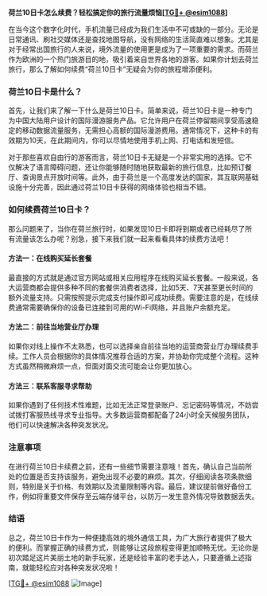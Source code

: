 **荷兰10日卡怎么续费？轻松搞定你的旅行流量烦恼[[TG💪+ @esim1088](https://t.me/s/esim1088)]**

在当今这个数字化时代，手机流量已经成为我们生活中不可或缺的一部分。无论是日常通讯、刷社交媒体还是查找地图导航，没有网络的生活简直难以想象。尤其是对于经常出国旅行的人来说，境外流量的使用更是成为了一项重要的需求。而荷兰作为欧洲的一个热门旅游目的地，吸引着来自世界各地的游客。如果你计划去荷兰旅行，那么了解如何续费“荷兰10日卡”无疑会为你的旅程增添便利。

### 荷兰10日卡是什么？

首先，让我们来了解一下什么是荷兰10日卡。简单来说，荷兰10日卡是一种专门为中国大陆用户设计的国际漫游服务产品。它允许用户在荷兰停留期间享受高速稳定的移动数据流量服务，无需担心高额的国际漫游费用。通常情况下，这种卡的有效期为10天，在此期间内，你可以尽情地使用手机上网、打电话和发短信。

对于那些喜欢自由行的游客而言，荷兰10日卡无疑是一个非常实用的选择。它不仅解决了语言障碍问题，还让你能够随时随地获取最新的旅行信息，比如预订餐厅、查询景点开放时间等。此外，由于荷兰是一个高度发达的国家，其互联网基础设施十分完善，因此通过荷兰10日卡获得的网络体验也相当不错。

### 如何续费荷兰10日卡？

那么问题来了，当你在荷兰旅行时，如果发现10日卡即将到期或者已经耗尽了所有流量该怎么办呢？别急，接下来我们就一起来看看具体的续费方法吧！

#### 方法一：在线购买延长套餐

最直接的方式就是通过官方网站或相关应用程序在线购买延长套餐。一般来说，各大运营商都会提供多种不同的套餐供消费者选择，比如5天、7天甚至更长时间的额外流量支持。只需按照提示完成支付操作即可成功续费。需要注意的是，在线续费通常需要确保你的设备已连接到可用的Wi-Fi网络，并且账户余额充足。

#### 方法二：前往当地营业厅办理

如果你对线上操作不太熟悉，也可以选择亲自前往当地的运营商营业厅办理续费手续。工作人员会根据你的具体情况推荐合适的方案，并协助你完成整个流程。这种方式虽然稍微麻烦一点，但面对面交流可能会让你更加放心。

#### 方法三：联系客服寻求帮助

如果你遇到了任何技术性难题，比如无法正常登录账户、忘记密码等情况，不妨尝试拨打客服热线寻求专业指导。大多数运营商都配备了24小时全天候服务团队，他们可以快速解决各种突发状况。

### 注意事项

在进行荷兰10日卡续费之前，还有一些细节需要注意哦！首先，确认自己当前所处的位置是否支持该服务，避免出现不必要的麻烦。其次，仔细阅读各项条款细则，特别是关于价格、有效期以及流量限制等内容。最后，建议提前做好备份工作，例如将重要文件保存至云端存储平台，以防万一发生意外情况导致数据丢失。

### 结语

总之，荷兰10日卡作为一种便捷高效的境外通信工具，为广大旅行者提供了极大的便利。而掌握正确的续费方式，则能够让这段旅程变得更加顺畅无忧。无论你是初次踏足这片美丽土地的新手玩家，还是经验丰富的老手达人，只要遵循上述指南，就能轻松应对各种突发状况啦！

[[TG💪+ @esim1088](https://t.me/s/esim1088) ![Image](https://i.postimg.cc/4NQfJmqS/Snipaste-2025-05-13-00-14-12.png)]